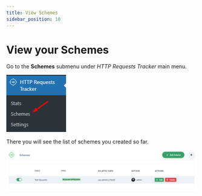 ```yaml
---
title: View Schemes
sidebar_position: 10
---
```


# View your Schemes

Go to the **Schemes** submenu under *HTTP Requests Tracker* main menu.

![Screenshot](./Screenshot_1.png)

There you will see the list of schemes you created so far.

![Screenshot](./Screenshot_2.png)
